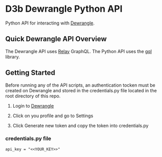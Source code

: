 # D3b Dewrangle Python API

Python API for interacting with [Dewrangle](https://github.com/kids-first/dewrangle).

## Quick Dewrangle API Overview

The Dewrangle API uses [Relay](https://relay.dev/) GraphQL. The Python API uses the [gql](https://github.com/graphql-python/gql) library.

## Getting Started

Before running any of the API scripts, an authentication tocken must be created on Dewrangle and stored in the credentials.py file located in the root directory of this repo.

1. Login to [Dewrangle](https://dewrangle.com/)

1. Click on you profile and go to Settings

1. Click Generate new token and copy the token into credentials.py

### credentials.py file

```
api_key = "<<YOUR_KEY>>"
```